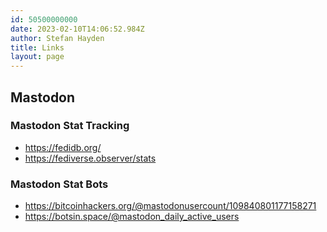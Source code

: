 ```yaml
---
id: 50500000000
date: 2023-02-10T14:06:52.984Z
author: Stefan Hayden
title: Links
layout: page
---
```




## Mastodon

### Mastodon Stat Tracking
- https://fedidb.org/
- https://fediverse.observer/stats

### Mastodon Stat Bots
- https://bitcoinhackers.org/@mastodonusercount/109840801177158271
- https://botsin.space/@mastodon_daily_active_users
